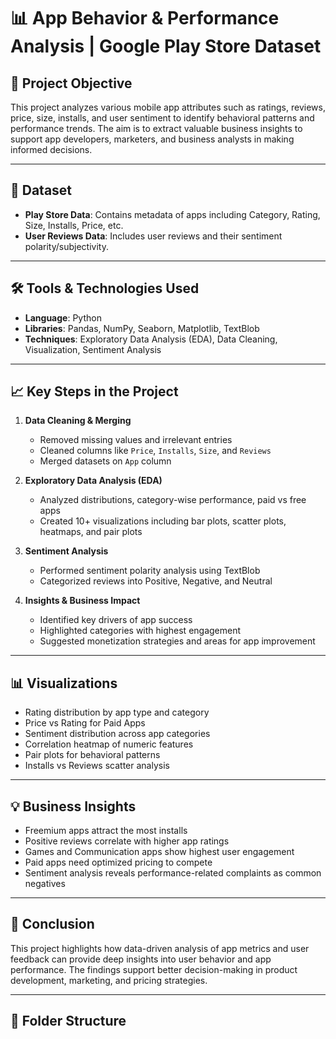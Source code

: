 # 📊 App Behavior & Performance Analysis | Google Play Store Dataset

## 🚀 Project Objective
This project analyzes various mobile app attributes such as ratings, reviews, price, size, installs, and user sentiment to identify behavioral patterns and performance trends. The aim is to extract valuable business insights to support app developers, marketers, and business analysts in making informed decisions.

---

## 📂 Dataset
- **Play Store Data**: Contains metadata of apps including Category, Rating, Size, Installs, Price, etc.
- **User Reviews Data**: Includes user reviews and their sentiment polarity/subjectivity.

---

## 🛠️ Tools & Technologies Used
- **Language**: Python  
- **Libraries**: Pandas, NumPy, Seaborn, Matplotlib, TextBlob  
- **Techniques**: Exploratory Data Analysis (EDA), Data Cleaning, Visualization, Sentiment Analysis

---

## 📈 Key Steps in the Project

1. **Data Cleaning & Merging**  
   - Removed missing values and irrelevant entries  
   - Cleaned columns like `Price`, `Installs`, `Size`, and `Reviews`  
   - Merged datasets on `App` column

2. **Exploratory Data Analysis (EDA)**  
   - Analyzed distributions, category-wise performance, paid vs free apps  
   - Created 10+ visualizations including bar plots, scatter plots, heatmaps, and pair plots

3. **Sentiment Analysis**  
   - Performed sentiment polarity analysis using TextBlob  
   - Categorized reviews into Positive, Negative, and Neutral

4. **Insights & Business Impact**  
   - Identified key drivers of app success  
   - Highlighted categories with highest engagement  
   - Suggested monetization strategies and areas for app improvement

---

## 📊 Visualizations
- Rating distribution by app type and category
- Price vs Rating for Paid Apps
- Sentiment distribution across app categories
- Correlation heatmap of numeric features
- Pair plots for behavioral patterns
- Installs vs Reviews scatter analysis

---

## 💡 Business Insights
- Freemium apps attract the most installs
- Positive reviews correlate with higher app ratings
- Games and Communication apps show highest user engagement
- Paid apps need optimized pricing to compete
- Sentiment analysis reveals performance-related complaints as common negatives

---

## 📌 Conclusion
This project highlights how data-driven analysis of app metrics and user feedback can provide deep insights into user behavior and app performance. The findings support better decision-making in product development, marketing, and pricing strategies.

---

## 📁 Folder Structure
